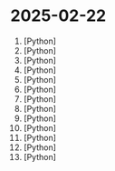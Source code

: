 # 2025-02-22

1. [](https://github.comundefined "🌟 The Multi-Agent Framework: First AI Software Company, Towards Natural Language Programming") [Python]
2. [](https://github.comundefined "The uncompromising Python code formatter") [Python]
3. [](https://github.comundefined "Make websites accessible for AI agents") [Python]
4. [](https://github.comundefined "利用AI大模型，一键生成高清短视频 Generate short videos with one click using AI LLM.") [Python]
5. [](https://github.comundefined "SQL databases in Python, designed for simplicity, compatibility, and robustness.") [Python]
6. [](https://github.comundefined "The recursive internet scanner for hackers. 🧡") [Python]
7. [](https://github.comundefined "🚀🚀 「大模型」2小时完全从0训练26M的小参数GPT！🌏 Train a 26M-parameter GPT from scratch in just 2h!") [Python]
8. [](https://github.comundefined "Open Source HR and Payroll Software") [Python]
9. [](https://github.comundefined "Framework for orchestrating role-playing, autonomous AI agents. By fostering collaborative intelligence, CrewAI empowers agents to work together seamlessly, tackling complex tasks.") [Python]
10. [](https://github.comundefined "Redis Python client") [Python]
11. [](https://github.comundefined "Odoo. Open Source Apps To Grow Your Business.") [Python]
12. [](https://github.comundefined "LLM-powered multiagent persona simulation for imagination enhancement and business insights.") [Python]
13. [](https://github.comundefined "An open-source PAM tool alternative to CyberArk. 广受欢迎的开源堡垒机。") [Python]
